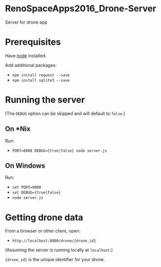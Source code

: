 # RenoSpaceApps2016_Drone-Server
Server for drone app

# Prerequisites

Have [node](https://nodejs.org/) installed.

Add additional packages:

* `npm install request --save`
* `npm install sqlite3 --save`

# Running the server

(The `DEBUG` option can be skipped and will default to `false`.)

## On *Nix

Run:

* `PORT=8080 DEBUG={true|false} node server.js`

## On Windows

Run:

* `set PORT=8080`
* `set DEBUG={true|false}`
* `node server.js`

# Getting drone data

From a browser or other client, open:

* `http://localhost:8080/drone/{drone_id}`

(Assuming the server is running locally at `localhost`.)

`{drone_id}` is the unique identifier for your drone.
